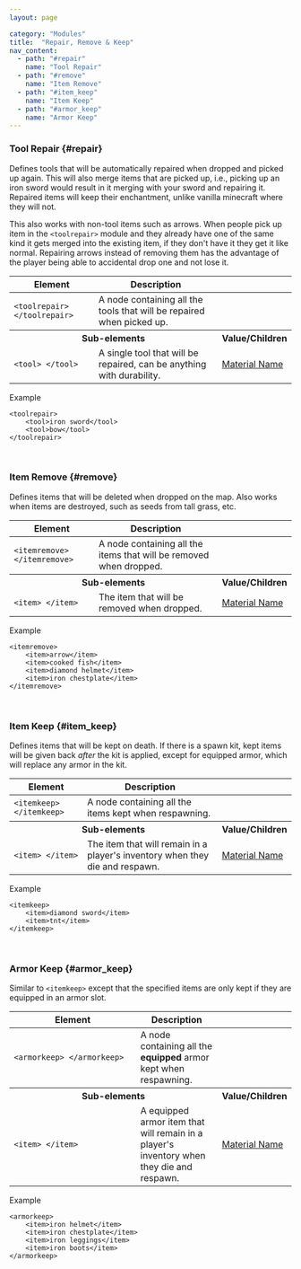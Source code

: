```yaml
---
layout: page

category: "Modules"
title:  "Repair, Remove & Keep"
nav_content:
  - path: "#repair"
    name: "Tool Repair"
  - path: "#remove"
    name: "Item Remove"
  - path: "#item_keep"
    name: "Item Keep"
  - path: "#armor_keep"
    name: "Armor Keep"
---
```


### Tool Repair {#repair}
Defines tools that will be automatically repaired when dropped and picked up again. This will also merge items that are picked up, i.e., picking up an iron sword would result in it merging with your sword and repairing it. Repaired items will keep their enchantment, unlike vanilla minecraft where they will not.

This also works with non-tool items such as arrows. When people pick up item in the `<toolrepair>` module and they already have one of the same kind it gets merged into the existing item, if they don't have it they get it like normal. Repairing arrows instead of removing them has the advantage of the player being able to accidental drop one and not lose it.
<div class='table-responsive'>
  <table class='table table-striped table-condensed'>
    <thead>
      <tr>
        <th>Element</th>
        <th>Description</th>
        <th></th>
      </tr>
    </thead>
    <tbody>
      <tr>
        <td>
          <span class='highlight'>
            <code>&lt;toolrepair&gt; &lt;/toolrepair&gt;</code>
          </span>
        </td>
        <td>
          A node containing all the tools that will be repaired when picked up.
        </td>
        <td></td>
      </tr>
      <tr>
        <th colspan='2'>Sub-elements</th>
        <th>Value/Children</th>
      </tr>
      <tr>
        <td>
          <span class='highlight'>
            <code>&lt;tool&gt; &lt;/tool&gt;</code>
          </span>
        </td>
        <td>
          A single tool that will be repaired, can be anything with durability.
        </td>
        <td>
          <a href='/reference/inventory#material_matchers'>Material Name</a>
        </td>
      </tr>
    </tbody>
  </table>
</div>
Example

    <toolrepair>
        <tool>iron sword</tool>
        <tool>bow</tool>
    </toolrepair>


<br/>

### Item Remove {#remove}
Defines items that will be deleted when dropped on the map. Also works when items are destroyed, such as seeds from tall grass, etc.
<div class='table-responsive'>
  <table class='table table-striped table-condensed'>
    <thead>
      <tr>
        <th>Element</th>
        <th>Description</th>
        <th></th>
      </tr>
    </thead>
    <tbody>
      <tr>
        <td>
          <span class='highlight'>
            <code>&lt;itemremove&gt; &lt;/itemremove&gt;</code>
          </span>
        </td>
        <td>
          A node containing all the items that will be removed when dropped.
        </td>
        <td></td>
      </tr>
      <tr>
        <th colspan='2'>Sub-elements</th>
        <th>Value/Children</th>
      </tr>
      <tr>
        <td>
          <span class='highlight'>
            <code>&lt;item&gt; &lt;/item&gt;</code>
          </span>
        </td>
        <td>The item that will be removed when dropped.</td>
        <td>
          <a href='/reference/inventory#material_matchers'>Material Name</a>
        </td>
      </tr>
    </tbody>
  </table>
</div>
Example

    <itemremove>
        <item>arrow</item>
        <item>cooked fish</item>
        <item>diamond helmet</item>
        <item>iron chestplate</item>
    </itemremove>


<br/>

### Item Keep {#item_keep}
Defines items that will be kept on death. If there is a spawn kit, kept items will be given back *after* the kit is applied, except for equipped armor, which will replace any armor in the kit.
<div class='table-responsive'>
  <table class='table table-striped table-condensed'>
    <thead>
      <tr>
        <th>Element</th>
        <th>Description</th>
        <th></th>
      </tr>
    </thead>
    <tbody>
      <tr>
        <td>
          <span class='highlight'>
            <code>&lt;itemkeep&gt; &lt;/itemkeep&gt;</code>
          </span>
        </td>
        <td>
          A node containing all the items kept when respawning.
        </td>
        <td></td>
      </tr>
      <tr>
        <th colspan='2'>Sub-elements</th>
        <th>Value/Children</th>
      </tr>
      <tr>
        <td>
          <span class='highlight'>
            <code>&lt;item&gt; &lt;/item&gt;</code>
          </span>
        </td>
        <td>The item that will remain in a player's inventory when they die and respawn.</td>
        <td>
          <a href='/reference/inventory#material_matchers'>Material Name</a>
        </td>
      </tr>
    </tbody>
  </table>
</div>
Example

    <itemkeep>
        <item>diamond sword</item>
        <item>tnt</item>
    </itemkeep>


<br/>

### Armor Keep {#armor_keep}
Similar to `<itemkeep>` except that the specified items are only kept if they are equipped in an armor slot.
<div class='table-responsive'>
  <table class='table table-striped table-condensed'>
    <thead>
      <tr>
        <th style='min-width: 210px;'>Element</th>
        <th>Description</th>
        <th></th>
      </tr>
    </thead>
    <tbody>
      <tr>
        <td>
          <span class='highlight'>
            <code>&lt;armorkeep&gt; &lt;/armorkeep&gt;</code>
          </span>
        </td>
        <td>
          A node containing all the
          <b>equipped</b>
          armor kept when respawning.
        </td>
        <td></td>
      </tr>
      <tr>
        <th colspan='2'>Sub-elements</th>
        <th>Value/Children</th>
      </tr>
      <tr>
        <td>
          <span class='highlight'>
            <code>&lt;item&gt; &lt;/item&gt;</code>
          </span>
        </td>
        <td>A equipped armor item that will remain in a player's inventory when they die and respawn.</td>
        <td>
          <a href='/reference/inventory#material_matchers'>Material Name</a>
        </td>
      </tr>
    </tbody>
  </table>
</div>
Example

    <armorkeep>
        <item>iron helmet</item>
        <item>iron chestplate</item>
        <item>iron leggings</item>
        <item>iron boots</item>
    </armorkeep>
